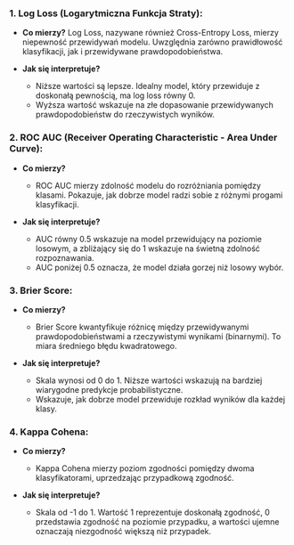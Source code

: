 ### 1. **Log Loss (Logarytmiczna Funkcja Straty):**

- **Co mierzy?**
  Log Loss, nazywane również Cross-Entropy Loss, mierzy niepewność przewidywań modelu. Uwzględnia zarówno prawidłowość
  klasyfikacji, jak i przewidywane prawdopodobieństwa.

- **Jak się interpretuje?**
    - Niższe wartości są lepsze. Idealny model, który przewiduje z doskonałą pewnością, ma log loss równy 0.
    - Wyższa wartość wskazuje na złe dopasowanie przewidywanych prawdopodobieństw do rzeczywistych wyników.

### 2. **ROC AUC (Receiver Operating Characteristic - Area Under Curve):**

- **Co mierzy?**
    - ROC AUC mierzy zdolność modelu do rozróżniania pomiędzy klasami. Pokazuje, jak dobrze model radzi sobie z różnymi
      progami klasyfikacji.

- **Jak się interpretuje?**
    - AUC równy 0.5 wskazuje na model przewidujący na poziomie losowym, a zbliżający się do 1 wskazuje na świetną
      zdolność rozpoznawania.
    - AUC poniżej 0.5 oznacza, że model działa gorzej niż losowy wybór.

### 3. **Brier Score:**

- **Co mierzy?**
    - Brier Score kwantyfikuje różnicę między przewidywanymi prawdopodobieństwami a rzeczywistymi wynikami (binarnymi).
      To miara średniego błędu kwadratowego.

- **Jak się interpretuje?**
    - Skala wynosi od 0 do 1. Niższe wartości wskazują na bardziej wiarygodne predykcje probabilistyczne.
    - Wskazuje, jak dobrze model przewiduje rozkład wyników dla każdej klasy.

### 4. **Kappa Cohena:**

- **Co mierzy?**
    - Kappa Cohena mierzy poziom zgodności pomiędzy dwoma klasyfikatorami, uprzedzając przypadkową zgodność.

- **Jak się interpretuje?**
    - Skala od -1 do 1. Wartość 1 reprezentuje doskonałą zgodność, 0 przedstawia zgodność na poziomie przypadku, a
      wartości ujemne oznaczają niezgodność większą niż przypadek.